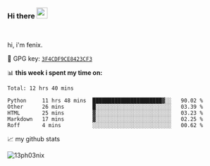 ### Hi there <img src="https://media.giphy.com/media/hvRJCLFzcasrR4ia7z/giphy.gif" width="25px">

<br />

hi, i'm fenix.

:key: GPG key: [`3F4CDF9CE8423CF3`](https://github.com/13ph03nix.gpg)


📊 **this week i spent my time on:**
<!--START_SECTION:waka-->
```text
Total: 12 hrs 40 mins

Python     11 hrs 48 mins  ██████████████████████▓░░   90.02 % 
Other      26 mins         █░░░░░░░░░░░░░░░░░░░░░░░░   03.39 % 
HTML       25 mins         ▓░░░░░░░░░░░░░░░░░░░░░░░░   03.23 % 
Markdown   17 mins         ▓░░░░░░░░░░░░░░░░░░░░░░░░   02.25 % 
Roff       4 mins          ░░░░░░░░░░░░░░░░░░░░░░░░░   00.62 % 
```
<!--END_SECTION:waka-->


📈 my github stats

<a>
<img align="center" src="https://github-readme-stats.vercel.app/api?username=13ph03nix&show_icons=true&hide=stars&include_all_commits=true&theme=blueberry" alt="13ph03nix" />
</a>
